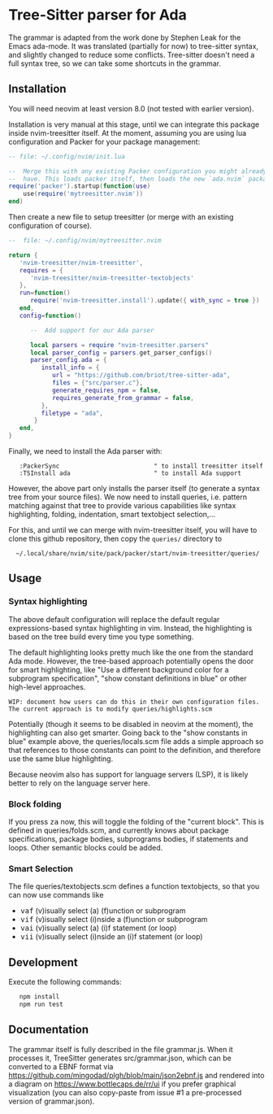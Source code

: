 # Tree-Sitter parser for Ada

The grammar is adapted from the work done by Stephen Leak for the
Emacs ada-mode. It was translated (partially for now) to tree-sitter
syntax, and slightly changed to reduce some conflicts. Tree-sitter
doesn't need a full syntax tree, so we can take some shortcuts in
the grammar.

## Installation

You will need neovim at least version 8.0 (not tested with earlier version).

Installation is very manual at this stage, until we can integrate this package
inside nvim-treesitter itself. At the moment, assuming you are using lua
configuration and Packer for your package management:

```lua
-- file: ~/.config/nvim/init.lua

--  Merge this with any existing Packer configuration you might already
--  have. This loads packer itself, then loads the new `ada.nvim` package.
require('packer').startup(function(use)
    use(require('mytreesitter.nvim'))
end)
```

Then create a new file to setup treesitter (or merge with an existing
configuration of course).
```lua
--  file: ~/.config/nvim/mytreesitter.nvim

return {
   'nvim-treesitter/nvim-treesitter',
   requires = {
      'nvim-treesitter/nvim-treesitter-textobjects'
   },
   run=function()
      require('nvim-treesitter.install').update({ with_sync = true })
   end,
   config=function()

      --  Add support for our Ada parser

      local parsers = require "nvim-treesitter.parsers"
      local parser_config = parsers.get_parser_configs()
      parser_config.ada = {
         install_info = {
            url = "https://github.com/briot/tree-sitter-ada",
            files = {"src/parser.c"},
            generate_requires_npm = false,
            requires_generate_from_grammar = false,
         },
         filetype = "ada",
       }
   end,
}
```

Finally, we need to install the Ada parser with:
```vim
   :PackerSync                          " to install treesitter itself
   :TSInstall ada                       " to install Ada support
```

However, the above part only installs the parser itself (to generate a syntax
tree from your source files). We now need to install queries, i.e. pattern
matching against that tree to provide various capabilities like syntax
highlighting, folding, indentation, smart textobject selection,...

For this, and until we can merge with nvim-treesitter itself, you will have
to clone this github repository, then copy the `queries/` directory to
```
  ~/.local/share/nvim/site/pack/packer/start/nvim-treesitter/queries/
```

## Usage

### Syntax highlighting

The above default configuration will replace the default regular
expressions-based syntax highlighting in vim. Instead, the highlighting is
based on the tree build every time you type something.

The default highlighting looks pretty much like the one from the standard
Ada mode. However, the tree-based approach potentially opens the door for
smart highlighting, like "Use a different background color for a subprogram
specification", "show constant definitions in blue" or other high-level
approaches.

    WIP: document how users can do this in their own configuration files.
    The current approach is to modify queries/highlights.scm

Potentially (though it seems to be disabled in neovim at the moment), the
highlighting can also get smarter. Going back to the "show constants in
blue" example above, the queries/locals.scm file adds a simple approach so
that references to those constants can point to the definition, and therefore
use the same blue highlighting.

Because neovim also has support for language servers (LSP), it is likely
better to rely on the language server here.

### Block folding

If you press <kbd>za</kbd> now, this will toggle the folding of the
"current block".
This is defined in queries/folds.scm, and currently knows about package
specifications, package bodies, subprograms bodies, if statements and loops.
Other semantic blocks could be added.

### Smart Selection

The file queries/textobjects.scm defines a function textobjects, so that
you can now use commands like

 -  <kbd>vaf</kbd>    (v)isually select (a) (f)unction or subprogram
 -  <kbd>vif</kbd>    (v)isually select (i)nside a (f)unction or subprogram
 -  <kbd>vai</kbd>    (v)isually select (a) (i)f statement (or loop)
 -  <kbd>vii</kbd>    (v)isually select (i)nside an (i)f statement (or loop)


## Development

Execute the following commands:
```bash
   npm install
   npm run test
```

## Documentation

The grammar itself is fully described in the file grammar.js.
When it processes it, TreeSitter generates src/grammar.json, which can be
converted to a EBNF format via https://github.com/mingodad/plgh/blob/main/json2ebnf.js
and rendered into a diagram on https://www.bottlecaps.de/rr/ui if you
prefer graphical visualization (you can also copy-paste from issue #1 a
pre-processed version of grammar.json).
